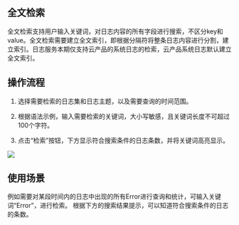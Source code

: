 ## 全文检索
全文检索支持用户输入关键词，对日志内容的所有字段进行搜索，不区分key和value。全文检索需要建立全文索引，即根据分隔符将整条日志内容进行分割，建立索引。日志服务本期仅支持云产品的系统日志的检索，云产品系统日志默认建立全文索引。

## 操作流程
1. 选择需要检索的日志集和日志主题，以及需要查询的时间范围。

2. 根据语法示例，输入需要检索的关键词，大小写敏感，且关键词长度不可超过100个字符。

3. 点击“检索”按钮，下方显示符合搜索条件的日志条数，并将关键词高亮显示。

![](https://raw.githubusercontent.com/luolei-laurel/cn-1/patch-1/image/LogService/LogSearch/fullTextSearch.png)

## 使用场景

例如需要对某段时间内的日志中出现的所有Error进行查询和统计，可输入关键词“Error”，进行检索。
根据下方的搜索结果提示，可以知道符合搜索条件的日志的条数。

